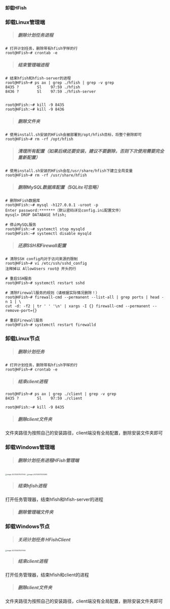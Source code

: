 #### 卸载HFish

### 卸载Linux管理端

> ##### 删除计划任务进程 ##### 

```
# 打开计划任务，删除带有hfish字样的行
root@HFish~# crontab -e
```

> ##### 结束管理端进程

```
# 结束hfish和hfish-server的进程
root@HFish~# ps ax | grep ./hfish | grep -v grep
8435 ?        Sl    97:59 ./hfish
8436 ?        Sl    97:59 ./hfish-server


root@HFish:~# kill -9 8435
root@HFish:~# kill -9 8436
```

> ##### 删除文件夹

```
# 使用install.sh安装的HFish会被部署到/opt/hfish目标，将整个删除即可
root@HFish~# rm -rf /opt/hfish
```

> ##### 清理所有配置（如果后续还要安装，建议不要删除，否则下次使用需要完全重新配置）

```
# 使用install.sh安装的HFish会在/usr/share/hfish下建立全局变量
root@HFish~# rm -rf /usr/share/hfish
```

> ##### 删除MySQL数据库配置（SQLite可忽略）

```
# 删除HFish数据库
root@HFish:~# mysql -h127.0.0.1 -uroot -p
Enter password:*******（默认密码详见config.ini配置文件）
mysql> DROP DATABASE hfish;

# 停止MySQL服务
root@HFish:~# systemctl stop mysqld
root@HFish:~# systemctl disable mysqld
```

> ##### 还原SSH和Firewall配置

```
# 清除SSH config内对于访问来源的限制
root@HFish~# vi /etc/ssh/sshd_config
注释掉以 AllowUsers root@ 开头的行

# 重启SSH服务
root@HFish~# systemctl restart sshd

# 清除Firewall服务的规则（请根据实际情况删除！）
root@HFish~# firewall-cmd --permanent --list-all | grep ports | head -n 1 | \
cut -d: -f2 | tr ' ' '\n' | xargs -I {} firewall-cmd --permanent --remove-port={}

# 重启Firewall服务
root@HFish~# systemctl restart firewalld
```

### 卸载Linux节点

> ##### 删除计划任务

```
# 打开计划任务，删除带有hfish字样的行
root@HFish~# crontab -e
```

> ##### 结束client进程

```
root@HFish~# ps ax | grep ./client | grep -v grep
8435 ?        Sl    97:59 ./client

root@HFish:~# kill -9 8435
```

> ##### 删除client文件夹

文件夹路径为按照自己的安装路径，client端没有全局配置，删除安装文件夹即可


### 卸载Windows管理端

> ##### 删除计划任务进程HFish管理端

<img src="https://hfish.net/images/image-20211206115017049.png" alt="image-20211206115017049" style="zoom: 33%;" />

<img src="https://hfish.net/images/image-20211206115035865.png" alt="image-20211206115035865" style="zoom:33%;" />

> ##### 结束hfish进程

打开任务管理器，结束hfish和hfish-server的进程


> ##### 删除管理端文件夹



### 卸载Windows节点

> ##### 关闭计划任务 HFishClient

<img src="https://hfish.net/images/image-20211206115017049.png" alt="image-20211206115017049" style="zoom: 33%;" />

> ##### 结束client进程

打开任务管理器，结束hfish和client的进程


> ##### 删除client文件夹

文件夹路径为按照自己的安装路径，client端没有全局配置，删除安装文件夹即可

